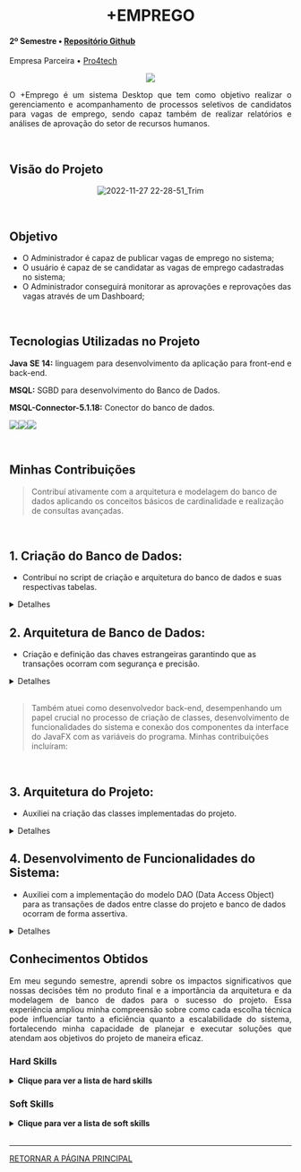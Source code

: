 <div class="semestre3">

<div align=center>
<h1>+EMPREGO</h1>
</div>

<h4> 2º Semestre • <a href="https://github.com/B1naryDevs/API">Repositório Github</a></h4>
<p align="justify"> Empresa Parceira • <a href="https://www.pro4tech.com.br/">Pro4tech</a></p>

<p align="center"><img src="https://github.com/WallaceHS20/Bertoti/assets/101594950/5dda1466-348d-4d96-9a1d-66a5f5b98854" widht="20%"></img>

<p align="justify"> O +Emprego é um sistema Desktop que tem como objetivo realizar o gerenciamento e acompanhamento de processos seletivos de candidatos para vagas de emprego, sendo capaz também de realizar relatórios e análises de aprovação do setor de recursos humanos.
</p>


<br>



<h2> <a name="Objetivo">Visão do Projeto</a> </h2>

<div align=center>
  
![2022-11-27 22-28-51_Trim](https://user-images.githubusercontent.com/101594950/204175305-4f07c392-bbe2-4053-82d9-93e94c491654.gif)

</div>

<br>

<h2> <a name="Objetivo">Objetivo</a> </h2>

* O Administrador é capaz de publicar vagas de emprego no sistema;
* O usuário é capaz de se candidatar as vagas de emprego cadastradas no sistema;
* O Administrador conseguirá monitorar as aprovações e reprovações das vagas através de um Dashboard;

<br>

<h2>Tecnologias Utilizadas no Projeto</h2>

<p align="justify"> <strong>Java SE 14:</strong> linguagem para desenvolvimento da aplicação para front-end e back-end.</p>
<p align="justify"><strong>MSQL:</strong> SGBD para desenvolvimento do Banco de Dados.</p>
<p align="justify"><strong>MSQL-Connector-5.1.18:</strong> Conector do banco de dados.</p>

<img src="https://img.shields.io/badge/MySQL-00000F?style=for-the-badge&logo=mysql&logoColor=white" target="_blank"><img src="https://img.shields.io/badge/Java-ED8B00?style=for-the-badge&logo=java&logoColor=white" target="_blank"><img src="https://img.shields.io/badge/IntelliJ_IDEA-000000.svg?style=for-the-badge&logo=intellij-idea&logoColor=white" target="_blank">

  
<br>
  
<h2>Minhas Contribuições</h2>

 > Contribuí ativamente com a arquitetura e modelagem do banco de dados aplicando os conceitos básicos de cardinalidade e realização de consultas avançadas.

<br>

## 1. **Criação do Banco de Dados:**
   - Contribuí no script de criação e arquitetura do banco de dados e suas respectivas tabelas.

<details>
  
  <summary>Detalhes</summary>
  
~~~~sql

# Criação do banco de dados 

create database api
default character set utf8
default collate utf8_general_ci; 

use api;

# tabela Candidato, uma das principais tabelas do sistema de vagas de emprego

CREATE TABLE candidato(
nome_candidato varchar(30) not null,
cpf bigint (11) not null,
data_nasc varchar(10) not null,
telefone bigint (11) not null,
pret_salarial decimal(7,2) null,
pret_cargo varchar(30) null,
nome_comp VARCHAR(35) NULL,
instituicao VARCHAR(50) NULL,
inicio_curso varchar(10) null,
termino_curso varchar(10) null,
nivel ENUM('Básico', 'Intermediário', 'Avançado') null,
curso VARCHAR(30) NULL,
primary key (cpf)) default charset = utf8;
)

~~~~~

</details>


## 2. **Arquitetura de Banco de Dados:**
  - Criação e definição das chaves estrangeiras garantindo que as transações ocorram com segurança e precisão.

<details>
  <summary>Detalhes</summary>

~~~~sql

/* Definição de chaves estrangeiras, que permite a referência a registros oriundos
de outras tabelas do sistema, crucial para realização de consultas precisas. */

# CHAVE ESTRANGEIRA FK - EMAIL DE USUARIO
ALTER TABLE usuario ADD FOREIGN KEY (cpf_candidato_usu) REFERENCES candidato (cpf);

# CHAVE ESTRANGEIRA FK - CARGO PARA VAGA 
ALTER TABLE vaga ADD FOREIGN KEY (cargo_vaga) REFERENCES cargo (nome_cargo);

# CHAVE ESTRANGEIRA FK - CPF DO CANDIDATO PARA CANDIDATURA
ALTER TABLE candidatura ADD FOREIGN KEY (cpf_candidatura) REFERENCES candidato (cpf);

ALTER TABLE candidatura ADD FOREIGN KEY (funcionario_cpf) REFERENCES funcionario(cpf);

# CHAVE ESTRANGEIRA FK - CODIGO DA VAGA PARA CANDIDATURA
ALTER TABLE candidatura ADD FOREIGN KEY (cod_vaga) REFERENCES vaga (id_vaga);

# CHAVE ESTRANGEIRA FK - CARGO DA CANDIDATURA PARA CARGO 
ALTER TABLE candidatura ADD FOREIGN KEY (cargo_candidatura) REFERENCES cargo(nome_cargo);

# CHAVE ESTRANGEIRA FK - NOME DO CARGO PARA PRETENÇÃO DE CARGO PRETENDIDO DO CANDIDATO
ALTER TABLE candidato ADD FOREIGN KEY (pret_cargo) REFERENCES cargo(nome_cargo);

# CHAVE ESTRANGEIRA FK - CPF CANDIDATO PARA EXPERIÊNCIA PROFISSIONAL
ALTER TABLE experiencia_profissional ADD FOREIGN KEY (cpf_candidato_exp) REFERENCES candidato (cpf);

~~~~~
  
</details>

<br>

> Também atuei como desenvolvedor back-end, desempenhando um papel crucial no processo de criação de classes, desenvolvimento de funcionalidades do sistema e conexão dos componentes da interface do JavaFX com as variáveis do programa. Minhas contribuições incluíram:

<br>

## 3. **Arquitetura do Projeto:**
   - Auxiliei na criação das classes implementadas do projeto.

<details>
  <summary>Detalhes</summary>

~~~~JAVA

/* Criação da classe Usuário, essencial para o candidato ou operador do sistema logar.
Seus dados serão transmitidos para demais telas do sistema e vicnulado as transações do sistemas. */

public class Usuario {

    public static String email;
    public static Long cpf;

    public static String getEmail() {
        return email;
    }

    public static void setEmail(String email) {
        Usuario.email = email;
    }

    public static Long getCpf() {
        return cpf;
    }

    public static void setCpf(Long cpf) {
        Usuario.cpf = cpf;
    }
}
~~~~
  
</details>



## 4. **Desenvolvimento de Funcionalidades do Sistema:**
   - Auxiliei com a implementação do modelo DAO (Data Access Object) para as transações de dados entre classe do projeto e banco de dados ocorram de forma assertiva.

<details>
  <summary>Detalhes</summary>

~~~~JAVA

/* Criação e configuração da classe responsável conexão com banco de dados
por meio do padrão de projeto DAO */

public class ConnectionFactory {

    private  static  final String USERNAME = "binary";
    private  static  final String PASSWORD = "binary123";
    private  static  final String DATABASE_URL = "jdbc:mysql://localhost:3306/api";

    public static Connection createConnectionToMySQL() throws ClassNotFoundException, SQLException {
        Class.forName("com.mysql.jdbc.Driver");

        Connection connection = DriverManager.getConnection(DATABASE_URL, USERNAME, PASSWORD);

        return connection;
    }

    public static void main(String[] args) throws Exception {

        Connection con = createConnectionToMySQL();
        if (con != null) {
            System.out.println("Conexão com sucesso");

        }
    }

}
~~~~

</details>

<h2>Conhecimentos Obtidos</h2>
<p align="justify">
  Em meu segundo semestre, aprendi sobre os impactos significativos que nossas decisões têm no produto final e a importância da arquitetura e da modelagem de banco de dados para o sucesso do projeto. Essa experiência ampliou minha compreensão sobre como cada escolha técnica pode influenciar tanto a eficiência quanto a escalabilidade do sistema, fortalecendo minha capacidade de planejar e executar soluções que atendam aos objetivos do projeto de maneira eficaz.
</p>


<h3>Hard Skills </h3>
<details>
  <summary><b>Clique para ver a lista de hard skills</b></summary>
  <br>
  <table align="center">
    <tr>
      <th width="300px">Tecnologia/Metodologia</th>
      <th width="300px">Classificação</th>
    </tr>
    <tr>
      <td>Java</td>
      <td>Sei fazer com Ajuda</td>
    </tr>
    <tr>
      <td>MySQL</td>
      <td>Sei fazer com Ajuda</td>
    </tr>
  </table>
</details>
<h3>Soft Skills </h3>
<details>
<summary><b>Clique para ver a lista de soft skills</b></summary>
  <br>
  <table border="1" cellspacing="0" cellpadding="8">
  <tr>
    <th style="background-color: #dce6f1;">Habilidade</th>
    <th style="background-color: #dce6f1;">Descrição</th>
  </tr>
  <tr>
    <td style="background-color: #f2f2f2;">Visão de Negócio</td>
    <td>Precisei entender o impacto das minhas ações no negócio e alinhar minhas atividades com os objetivos estratégicos com o auxílio do PO.</td>
  </tr>
  <tr>
    <td style="background-color: #f2f2f2;">Comunicação</td>
    <td>Precisei comunicar de forma clara e eficaz com a equipe para alinhar expectativas e compartilhar informações importantes.</td>
  </tr>
</table>

</details>

<br>

-------------------
[RETORNAR A PÁGINA PRINCIPAL](https://github.com/WallaceHS20/PORTFOLIO_FATEC)
